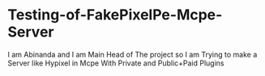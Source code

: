 # Testing-of-FakePixelPe-Mcpe-Server
I am Abinanda and I am Main Head of The project so I am Trying to make a Server like Hypixel in Mcpe With Private and Public+Paid Plugins
